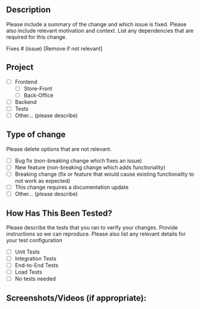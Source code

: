 ## Description

Please include a summary of the change and which issue is fixed. Please also include relevant motivation and context. List any dependencies that are required for this change.

Fixes # (issue) [Remove if not relevant]

## Project

- [ ] Frontend
  - [ ] Store-Front
  - [ ] Back-Office
- [ ] Backend
- [ ] Tests
- [ ] Other... (please describe)

## Type of change

Please delete options that are not relevant.

- [ ] Bug fix (non-breaking change which fixes an issue)
- [ ] New feature (non-breaking change which adds functionality)
- [ ] Breaking change (fix or feature that would cause existing functionality to not work as expected)
- [ ] This change requires a documentation update
- [ ] Other... (please describe)

## How Has This Been Tested?

Please describe the tests that you ran to verify your changes. Provide instructions so we can reproduce. Please also list any relevant details for your test configuration

- [ ] Unit Tests
- [ ] Integration Tests
- [ ] End-to-End Tests
- [ ] Load Tests
- [ ] No tests needed

## Screenshots/Videos (if appropriate):
